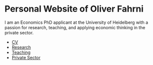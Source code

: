 # Personal Website of Oliver Fahrni

I am an Economics PhD applicant at the University of Heidelberg with a passion for research, teaching, and applying economic thinking in the private sector.

- [CV](cv.md)
- [Research](research.md)
- [Teaching](teaching.md)
- [Private Sector](private-sector.md)
